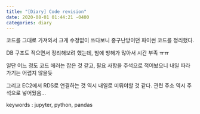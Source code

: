 ```yaml
---
title: "[Diary] Code revision"
date: 2020-08-01 01:44:21 -0400
categories: diary
---
```


코드를 그대로 가져와서 크게 수정없이 쓰다보니 중구난방이던 파이썬 코드를 정리했다.

DB 구조도 적으면서 정리해보려 했는데, 밤에 방해가 많아서 시간 부족 ㅠㅠ

일단 어느 정도 코드 에러는 잡은 것 같고, 필요 사항을 주석으로 적어놨으니 내일 따라가기는 어렵지 않을듯

그리고 EC2에서 RDS로 연결하는 것 역시 내일로 미뤄야할 것 같다.
관련 주소 역시 주석으로 넣어뒀음...

keywords : jupyter, python, pandas
